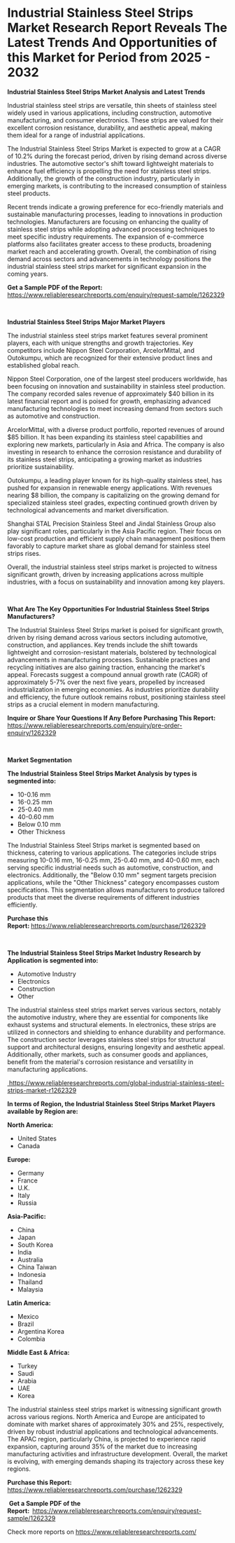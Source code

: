 <p><h1>Industrial Stainless Steel Strips Market Research Report Reveals The Latest Trends And Opportunities of this Market for Period from 2025 - 2032</h1></p><p><strong>Industrial Stainless Steel Strips Market Analysis and Latest Trends</strong></p>
<p><p>Industrial stainless steel strips are versatile, thin sheets of stainless steel widely used in various applications, including construction, automotive manufacturing, and consumer electronics. These strips are valued for their excellent corrosion resistance, durability, and aesthetic appeal, making them ideal for a range of industrial applications.</p><p>The Industrial Stainless Steel Strips Market is expected to grow at a CAGR of 10.2% during the forecast period, driven by rising demand across diverse industries. The automotive sector's shift toward lightweight materials to enhance fuel efficiency is propelling the need for stainless steel strips. Additionally, the growth of the construction industry, particularly in emerging markets, is contributing to the increased consumption of stainless steel products. </p><p>Recent trends indicate a growing preference for eco-friendly materials and sustainable manufacturing processes, leading to innovations in production technologies. Manufacturers are focusing on enhancing the quality of stainless steel strips while adopting advanced processing techniques to meet specific industry requirements. The expansion of e-commerce platforms also facilitates greater access to these products, broadening market reach and accelerating growth. Overall, the combination of rising demand across sectors and advancements in technology positions the industrial stainless steel strips market for significant expansion in the coming years.</p></p>
<p><strong>Get a Sample PDF of the Report:&nbsp;</strong> <a href="https://www.reliableresearchreports.com/enquiry/request-sample/1262329?utm_campaign=2186&utm_medium=2&utm_source=Github&utm_content=ia&utm_term=24032025&utm_id=industrial-stainless-steel-strips">https://www.reliableresearchreports.com/enquiry/request-sample/1262329</a></p>
<p>&nbsp;</p>
<p><strong>Industrial Stainless Steel Strips Major Market Players</strong></p>
<p><p>The industrial stainless steel strips market features several prominent players, each with unique strengths and growth trajectories. Key competitors include Nippon Steel Corporation, ArcelorMittal, and Outokumpu, which are recognized for their extensive product lines and established global reach. </p><p>Nippon Steel Corporation, one of the largest steel producers worldwide, has been focusing on innovation and sustainability in stainless steel production. The company recorded sales revenue of approximately $40 billion in its latest financial report and is poised for growth, emphasizing advanced manufacturing technologies to meet increasing demand from sectors such as automotive and construction.</p><p>ArcelorMittal, with a diverse product portfolio, reported revenues of around $85 billion. It has been expanding its stainless steel capabilities and exploring new markets, particularly in Asia and Africa. The company is also investing in research to enhance the corrosion resistance and durability of its stainless steel strips, anticipating a growing market as industries prioritize sustainability.</p><p>Outokumpu, a leading player known for its high-quality stainless steel, has pushed for expansion in renewable energy applications. With revenues nearing $8 billion, the company is capitalizing on the growing demand for specialized stainless steel grades, expecting continued growth driven by technological advancements and market diversification.</p><p>Shanghai STAL Precision Stainless Steel and Jindal Stainless Group also play significant roles, particularly in the Asia Pacific region. Their focus on low-cost production and efficient supply chain management positions them favorably to capture market share as global demand for stainless steel strips rises.</p><p>Overall, the industrial stainless steel strips market is projected to witness significant growth, driven by increasing applications across multiple industries, with a focus on sustainability and innovation among key players.</p></p>
<p>&nbsp;</p>
<p><strong>What Are The Key Opportunities For Industrial Stainless Steel Strips Manufacturers?</strong></p>
<p><p>The Industrial Stainless Steel Strips market is poised for significant growth, driven by rising demand across various sectors including automotive, construction, and appliances. Key trends include the shift towards lightweight and corrosion-resistant materials, bolstered by technological advancements in manufacturing processes. Sustainable practices and recycling initiatives are also gaining traction, enhancing the market's appeal. Forecasts suggest a compound annual growth rate (CAGR) of approximately 5-7% over the next five years, propelled by increased industrialization in emerging economies. As industries prioritize durability and efficiency, the future outlook remains robust, positioning stainless steel strips as a crucial element in modern manufacturing.</p></p>
<p><strong>Inquire or Share Your Questions If Any Before Purchasing This Report:</strong> <a href="https://www.reliableresearchreports.com/enquiry/pre-order-enquiry/1262329?utm_campaign=2186&utm_medium=2&utm_source=Github&utm_content=ia&utm_term=24032025&utm_id=industrial-stainless-steel-strips">https://www.reliableresearchreports.com/enquiry/pre-order-enquiry/1262329</a></p>
<p>&nbsp;</p>
<p><strong>Market Segmentation</strong></p>
<p><strong>The Industrial Stainless Steel Strips Market Analysis by types is segmented into:</strong></p>
<p><ul><li>10-0.16 mm</li><li>16-0.25 mm</li><li>25-0.40 mm</li><li>40-0.60 mm</li><li>Below 0.10 mm</li><li>Other Thickness</li></ul></p>
<p><p>The Industrial Stainless Steel Strips market is segmented based on thickness, catering to various applications. The categories include strips measuring 10-0.16 mm, 16-0.25 mm, 25-0.40 mm, and 40-0.60 mm, each serving specific industrial needs such as automotive, construction, and electronics. Additionally, the "Below 0.10 mm" segment targets precision applications, while the "Other Thickness" category encompasses custom specifications. This segmentation allows manufacturers to produce tailored products that meet the diverse requirements of different industries efficiently.</p></p>
<p><strong>Purchase this Report:&nbsp;</strong><a href="https://www.reliableresearchreports.com/purchase/1262329?utm_campaign=2186&utm_medium=2&utm_source=Github&utm_content=ia&utm_term=24032025&utm_id=industrial-stainless-steel-strips">https://www.reliableresearchreports.com/purchase/1262329</a></p>
<p>&nbsp;</p>
<p><strong>The Industrial Stainless Steel Strips Market Industry Research by Application is segmented into:</strong></p>
<p><ul><li>Automotive Industry</li><li>Electronics</li><li>Construction</li><li>Other</li></ul></p>
<p><p>The industrial stainless steel strips market serves various sectors, notably the automotive industry, where they are essential for components like exhaust systems and structural elements. In electronics, these strips are utilized in connectors and shielding to enhance durability and performance. The construction sector leverages stainless steel strips for structural support and architectural designs, ensuring longevity and aesthetic appeal. Additionally, other markets, such as consumer goods and appliances, benefit from the material's corrosion resistance and versatility in manufacturing applications.</p></p>
<p><a href="https://www.reliableresearchreports.com/global-industrial-stainless-steel-strips-market-r1262329?utm_campaign=2186&utm_medium=2&utm_source=Github&utm_content=ia&utm_term=24032025&utm_id=industrial-stainless-steel-strips">&nbsp;https://www.reliableresearchreports.com/global-industrial-stainless-steel-strips-market-r1262329</a></p>
<p><strong>In terms of Region, the Industrial Stainless Steel Strips Market Players available by Region are:</strong></p>
<p>
    <p> <strong> North America: </strong>
        <ul>
            <li>United States</li>
            <li>Canada</li>
        </ul>
        </p> 
    <p> <strong> Europe: </strong>
        <ul>
            <li>Germany</li>
            <li>France</li>
            <li>U.K.</li>
            <li>Italy</li>
            <li>Russia</li>
        </ul>
        </p> 
    <p> <strong> Asia-Pacific: </strong>
        <ul>
            <li>China</li>
            <li>Japan</li>
            <li>South Korea</li>
            <li>India</li>
            <li>Australia</li>
            <li>China Taiwan</li>
            <li>Indonesia</li>
            <li>Thailand</li>
            <li>Malaysia</li>
        </ul>
        </p> 
    <p> <strong> Latin America: </strong>
        <ul>
            <li>Mexico</li>
            <li>Brazil</li>
            <li>Argentina Korea</li>
            <li>Colombia</li>
        </ul>
        </p> 
    <p> <strong> Middle East & Africa: </strong>
        <ul>
            <li>Turkey</li>
            <li>Saudi</li>
            <li>Arabia</li>
            <li>UAE</li>
            <li>Korea</li>
        </ul>
    </p>
    </p>
<p><p>The industrial stainless steel strips market is witnessing significant growth across various regions. North America and Europe are anticipated to dominate with market shares of approximately 30% and 25%, respectively, driven by robust industrial applications and technological advancements. The APAC region, particularly China, is projected to experience rapid expansion, capturing around 35% of the market due to increasing manufacturing activities and infrastructure development. Overall, the market is evolving, with emerging demands shaping its trajectory across these key regions.</p></p>
<p><strong>Purchase this Report: </strong><a href="https://www.reliableresearchreports.com/purchase/1262329?utm_campaign=2186&utm_medium=2&utm_source=Github&utm_content=ia&utm_term=24032025&utm_id=industrial-stainless-steel-strips">https://www.reliableresearchreports.com/purchase/1262329</a></p>
<p>&nbsp;<strong>Get a Sample PDF of the Report:&nbsp;&nbsp;</strong><a href="https://www.reliableresearchreports.com/enquiry/request-sample/1262329?utm_campaign=2186&utm_medium=2&utm_source=Github&utm_content=ia&utm_term=24032025&utm_id=industrial-stainless-steel-strips">https://www.reliableresearchreports.com/enquiry/request-sample/1262329</a></p>
<p><strong></strong></p>
<p>Check more reports on <a href="https://www.reliableresearchreports.com/?utm_campaign=2186&utm_medium=2&utm_source=Github&utm_content=ia&utm_term=24032025&utm_id=industrial-stainless-steel-strips">https://www.reliableresearchreports.com/</a></p>